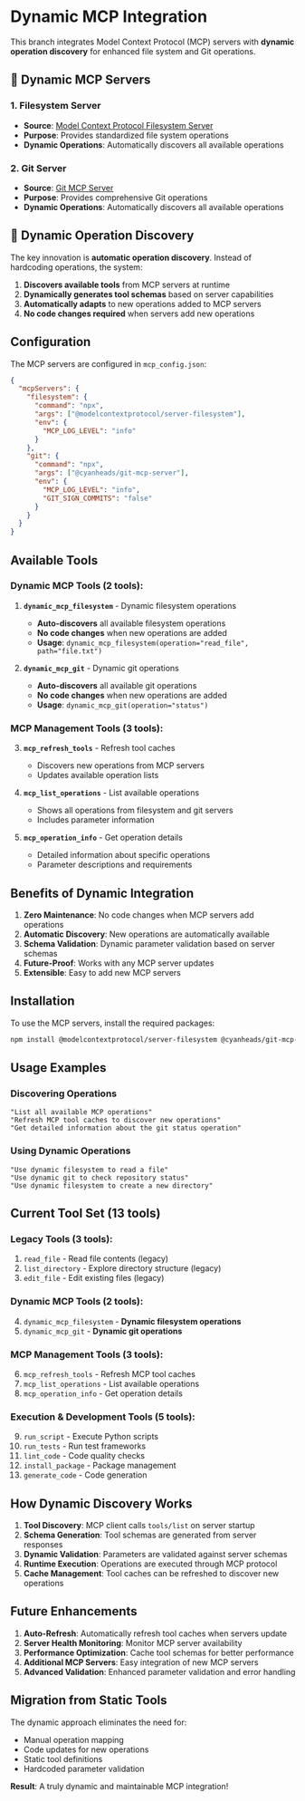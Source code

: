 # Dynamic MCP Integration

This branch integrates Model Context Protocol (MCP) servers with **dynamic operation discovery** for enhanced file system and Git operations.

## 🚀 Dynamic MCP Servers

### 1. Filesystem Server
- **Source**: [Model Context Protocol Filesystem Server](https://github.com/modelcontextprotocol/servers/tree/main/src/filesystem)
- **Purpose**: Provides standardized file system operations
- **Dynamic Operations**: Automatically discovers all available operations

### 2. Git Server
- **Source**: [Git MCP Server](https://github.com/cyanheads/git-mcp-server)
- **Purpose**: Provides comprehensive Git operations
- **Dynamic Operations**: Automatically discovers all available operations

## 🔄 Dynamic Operation Discovery

The key innovation is **automatic operation discovery**. Instead of hardcoding operations, the system:

1. **Discovers available tools** from MCP servers at runtime
2. **Dynamically generates tool schemas** based on server capabilities
3. **Automatically adapts** to new operations added to MCP servers
4. **No code changes required** when servers add new operations

## Configuration

The MCP servers are configured in `mcp_config.json`:

```json
{
  "mcpServers": {
    "filesystem": {
      "command": "npx",
      "args": ["@modelcontextprotocol/server-filesystem"],
      "env": {
        "MCP_LOG_LEVEL": "info"
      }
    },
    "git": {
      "command": "npx",
      "args": ["@cyanheads/git-mcp-server"],
      "env": {
        "MCP_LOG_LEVEL": "info",
        "GIT_SIGN_COMMITS": "false"
      }
    }
  }
}
```

## Available Tools

### Dynamic MCP Tools (2 tools):
1. **`dynamic_mcp_filesystem`** - Dynamic filesystem operations
   - **Auto-discovers** all available filesystem operations
   - **No code changes** when new operations are added
   - **Usage**: `dynamic_mcp_filesystem(operation="read_file", path="file.txt")`

2. **`dynamic_mcp_git`** - Dynamic git operations
   - **Auto-discovers** all available git operations
   - **No code changes** when new operations are added
   - **Usage**: `dynamic_mcp_git(operation="status")`

### MCP Management Tools (3 tools):
3. **`mcp_refresh_tools`** - Refresh tool caches
   - Discovers new operations from MCP servers
   - Updates available operation lists

4. **`mcp_list_operations`** - List available operations
   - Shows all operations from filesystem and git servers
   - Includes parameter information

5. **`mcp_operation_info`** - Get operation details
   - Detailed information about specific operations
   - Parameter descriptions and requirements

## Benefits of Dynamic Integration

1. **Zero Maintenance**: No code changes when MCP servers add operations
2. **Automatic Discovery**: New operations are automatically available
3. **Schema Validation**: Dynamic parameter validation based on server schemas
4. **Future-Proof**: Works with any MCP server updates
5. **Extensible**: Easy to add new MCP servers

## Installation

To use the MCP servers, install the required packages:

```bash
npm install @modelcontextprotocol/server-filesystem @cyanheads/git-mcp-server
```

## Usage Examples

### Discovering Operations
```
"List all available MCP operations"
"Refresh MCP tool caches to discover new operations"
"Get detailed information about the git status operation"
```

### Using Dynamic Operations
```
"Use dynamic filesystem to read a file"
"Use dynamic git to check repository status"
"Use dynamic filesystem to create a new directory"
```

## Current Tool Set (13 tools)

### Legacy Tools (3 tools):
1. `read_file` - Read file contents (legacy)
2. `list_directory` - Explore directory structure (legacy)
3. `edit_file` - Edit existing files (legacy)

### Dynamic MCP Tools (2 tools):
4. `dynamic_mcp_filesystem` - **Dynamic filesystem operations**
5. `dynamic_mcp_git` - **Dynamic git operations**

### MCP Management Tools (3 tools):
6. `mcp_refresh_tools` - Refresh MCP tool caches
7. `mcp_list_operations` - List available operations
8. `mcp_operation_info` - Get operation details

### Execution & Development Tools (5 tools):
9. `run_script` - Execute Python scripts
10. `run_tests` - Run test frameworks
11. `lint_code` - Code quality checks
12. `install_package` - Package management
13. `generate_code` - Code generation

## How Dynamic Discovery Works

1. **Tool Discovery**: MCP client calls `tools/list` on server startup
2. **Schema Generation**: Tool schemas are generated from server responses
3. **Dynamic Validation**: Parameters are validated against server schemas
4. **Runtime Execution**: Operations are executed through MCP protocol
5. **Cache Management**: Tool caches can be refreshed to discover new operations

## Future Enhancements

1. **Auto-Refresh**: Automatically refresh tool caches when servers update
2. **Server Health Monitoring**: Monitor MCP server availability
3. **Performance Optimization**: Cache tool schemas for better performance
4. **Additional MCP Servers**: Easy integration of new MCP servers
5. **Advanced Validation**: Enhanced parameter validation and error handling

## Migration from Static Tools

The dynamic approach eliminates the need for:
- Manual operation mapping
- Code updates for new operations
- Static tool definitions
- Hardcoded parameter validation

**Result**: A truly dynamic and maintainable MCP integration! 